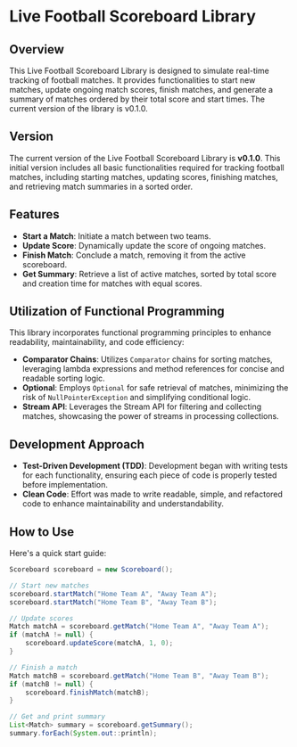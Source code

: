 # Live Football Scoreboard Library

## Overview

This Live Football Scoreboard Library is designed to simulate real-time tracking of football matches. It provides functionalities to start new matches, update ongoing match scores, finish matches, and generate a summary of matches ordered by their total score and start times. The current version of the library is v0.1.0.

## Version

The current version of the Live Football Scoreboard Library is **v0.1.0**. This initial version includes all basic functionalities required for tracking football matches, including starting matches, updating scores, finishing matches, and retrieving match summaries in a sorted order.

## Features

- **Start a Match**: Initiate a match between two teams.
- **Update Score**: Dynamically update the score of ongoing matches.
- **Finish Match**: Conclude a match, removing it from the active scoreboard.
- **Get Summary**: Retrieve a list of active matches, sorted by total score and creation time for matches with equal scores.

## Utilization of Functional Programming

This library incorporates functional programming principles to enhance readability, maintainability, and code efficiency:

- **Comparator Chains**: Utilizes `Comparator` chains for sorting matches, leveraging lambda expressions and method references for concise and readable sorting logic.
- **Optional**: Employs `Optional` for safe retrieval of matches, minimizing the risk of `NullPointerException` and simplifying conditional logic.
- **Stream API**: Leverages the Stream API for filtering and collecting matches, showcasing the power of streams in processing collections.

## Development Approach

- **Test-Driven Development (TDD)**: Development began with writing tests for each functionality, ensuring each piece of code is properly tested before implementation.
- **Clean Code**: Effort was made to write readable, simple, and refactored code to enhance maintainability and understandability.

## How to Use

Here's a quick start guide:

```java
Scoreboard scoreboard = new Scoreboard();

// Start new matches
scoreboard.startMatch("Home Team A", "Away Team A");
scoreboard.startMatch("Home Team B", "Away Team B");

// Update scores
Match matchA = scoreboard.getMatch("Home Team A", "Away Team A");
if (matchA != null) {
    scoreboard.updateScore(matchA, 1, 0);
}

// Finish a match
Match matchB = scoreboard.getMatch("Home Team B", "Away Team B");
if (matchB != null) {
    scoreboard.finishMatch(matchB);
}

// Get and print summary
List<Match> summary = scoreboard.getSummary();
summary.forEach(System.out::println);
